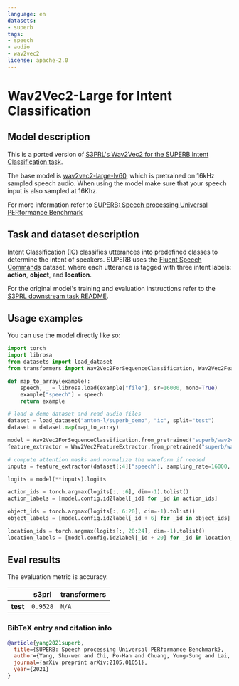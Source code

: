 ```yaml
---
language: en
datasets:
- superb
tags:
- speech
- audio
- wav2vec2
license: apache-2.0
---
```


# Wav2Vec2-Large for Intent Classification

## Model description

This is a ported version of [S3PRL's Wav2Vec2 for the SUPERB Intent Classification task](https://github.com/s3prl/s3prl/tree/master/s3prl/downstream/fluent_commands).

The base model is [wav2vec2-large-lv60](https://huggingface.co/facebook/wav2vec2-large-lv60), which is pretrained on 16kHz 
sampled speech audio. When using the model make sure that your speech input is also sampled at 16Khz. 

For more information refer to [SUPERB: Speech processing Universal PERformance Benchmark](https://arxiv.org/abs/2105.01051)

## Task and dataset description

Intent Classification (IC) classifies utterances into predefined classes to determine the intent of
speakers. SUPERB uses the 
[Fluent Speech Commands](https://fluent.ai/fluent-speech-commands-a-dataset-for-spoken-language-understanding-research/) 
dataset, where each utterance is tagged with three intent labels: **action**, **object**, and **location**.

For the original model's training and evaluation instructions refer to the 
[S3PRL downstream task README](https://github.com/s3prl/s3prl/tree/master/s3prl/downstream#ic-intent-classification---fluent-speech-commands).


## Usage examples

You can use the model directly like so:
```python
import torch
import librosa
from datasets import load_dataset
from transformers import Wav2Vec2ForSequenceClassification, Wav2Vec2FeatureExtractor

def map_to_array(example):
    speech, _ = librosa.load(example["file"], sr=16000, mono=True)
    example["speech"] = speech
    return example

# load a demo dataset and read audio files
dataset = load_dataset("anton-l/superb_demo", "ic", split="test")
dataset = dataset.map(map_to_array)

model = Wav2Vec2ForSequenceClassification.from_pretrained("superb/wav2vec2-large-superb-ic")
feature_extractor = Wav2Vec2FeatureExtractor.from_pretrained("superb/wav2vec2-large-superb-ic")

# compute attention masks and normalize the waveform if needed
inputs = feature_extractor(dataset[:4]["speech"], sampling_rate=16000, padding=True, return_tensors="pt")

logits = model(**inputs).logits

action_ids = torch.argmax(logits[:, :6], dim=-1).tolist()
action_labels = [model.config.id2label[_id] for _id in action_ids]

object_ids = torch.argmax(logits[:, 6:20], dim=-1).tolist()
object_labels = [model.config.id2label[_id + 6] for _id in object_ids]

location_ids = torch.argmax(logits[:, 20:24], dim=-1).tolist()
location_labels = [model.config.id2label[_id + 20] for _id in location_ids]
```

## Eval results

The evaluation metric is accuracy.

|        | **s3prl** | **transformers** |
|--------|-----------|------------------|
|**test**| `0.9528`  | `N/A`         |

### BibTeX entry and citation info

```bibtex
@article{yang2021superb,
  title={SUPERB: Speech processing Universal PERformance Benchmark},
  author={Yang, Shu-wen and Chi, Po-Han and Chuang, Yung-Sung and Lai, Cheng-I Jeff and Lakhotia, Kushal and Lin, Yist Y and Liu, Andy T and Shi, Jiatong and Chang, Xuankai and Lin, Guan-Ting and others},
  journal={arXiv preprint arXiv:2105.01051},
  year={2021}
}
```